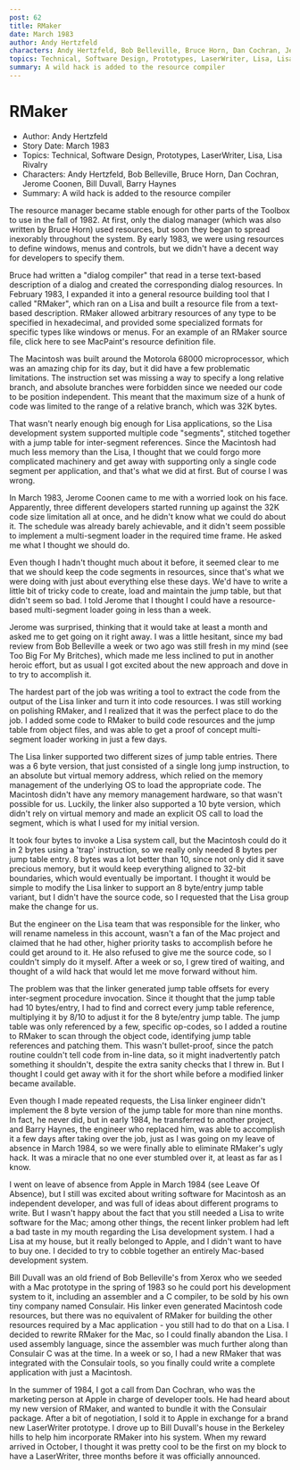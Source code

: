 ```yaml
---
post: 62
title: RMaker
date: March 1983
author: Andy Hertzfeld
characters: Andy Hertzfeld, Bob Belleville, Bruce Horn, Dan Cochran, Jerome Coonen, Bill Duvall, Barry Haynes
topics: Technical, Software Design, Prototypes, LaserWriter, Lisa, Lisa Rivalry
summary: A wild hack is added to the resource compiler
---
```


# RMaker
* Author: Andy Hertzfeld
* Story Date: March 1983
* Topics: Technical, Software Design, Prototypes, LaserWriter, Lisa, Lisa Rivalry
* Characters: Andy Hertzfeld, Bob Belleville, Bruce Horn, Dan Cochran, Jerome Coonen, Bill Duvall, Barry Haynes
* Summary: A wild hack is added to the resource compiler

The resource manager became stable enough for other parts of the Toolbox to use in the fall of 1982.  At first, only the dialog manager (which was also written by Bruce Horn) used resources, but soon they began to spread inexorably throughout the system.  By early 1983, we were using resources to define windows, menus and controls, but we didn't have a decent way for developers to specify them.

Bruce had written a "dialog compiler" that read in a terse text-based description of a dialog and created the corresponding dialog resources. In February 1983, I expanded it into a general resource building tool that I called "RMaker", which ran on a Lisa and built a resource file from a text-based description. RMaker allowed arbitrary resources of any type to be specified in hexadecimal, and provided some specialized formats for specific types like windows or menus.  For an example of an RMaker source file, click here to see MacPaint's resource definition file.

The Macintosh was built around the Motorola 68000 microprocessor, which was an amazing chip for its day, but it did have a few problematic limitations.  The instruction set was missing a way to specify a long relative branch, and absolute branches were forbidden since we needed our code to be position independent.  This meant that the maximum size of a hunk of code was limited to the range of a relative branch, which was 32K bytes.

That wasn't nearly enough big enough for Lisa applications, so the Lisa development system supported multiple code "segments", stitched together with a jump table for inter-segment references.  Since the Macintosh had much less memory than the Lisa, I thought that we could forgo more complicated machinery and get away with supporting only a single code segment per application, and that's what we did at first.  But of course I was wrong.

In March 1983, Jerome Coonen came to me with a worried look on his face.  Apparently, three different developers started running up against the 32K code size limitation all at once, and he didn't know what we could do about it.  The schedule was already barely achievable, and it didn't seem possible to implement a multi-segment loader in the required time frame.  He asked me what I thought we should do.

Even though I hadn't thought much about it before, it seemed clear to me that we should keep the code segments in resources, since that's what we were doing with just about everything else these days.  We'd have to write a little bit of tricky code to create, load and maintain the jump table, but that didn't seem so bad.  I told Jerome that I thought I could have a resource-based multi-segment loader going in less than a week.

Jerome was surprised, thinking that it would take at least a month and asked me to get going on it right away.  I was a little hesitant, since my bad review from Bob Belleville a week or two ago was still fresh in my mind (see Too Big For My Britches), which made me less inclined to put in another heroic effort, but as usual I got excited about the new approach and dove in to try to accomplish it.

The hardest part of the job was writing a tool to extract the code from the output of the Lisa linker and turn it into code resources.  I was still working on polishing RMaker, and I realized that it was the perfect place to do the job.  I added some code to RMaker to build code resources and the jump table from object files, and was able to get a proof of concept multi-segment loader working in just a few days.

The Lisa linker supported two different sizes of jump table entries.  There was a 6 byte version, that just consisted of a single long jump instruction, to an absolute but virtual memory address, which relied on the memory management of the underlying OS to load the appropriate code.  The Macintosh didn't have any memory management hardware, so that wasn't possible for us.   Luckily, the linker also supported a 10 byte version, which didn't rely on virtual memory and made an explicit OS call to load the segment, which is what I used for my initial version.

It took four bytes to invoke a Lisa system call, but the Macintosh could do it in 2 bytes using a 'trap' instruction, so we really only needed 8 bytes per jump table entry.  8 bytes was a lot better than 10, since not only did it save precious memory, but it would keep everything aligned to 32-bit boundaries, which would eventually be important.  I thought it would be simple to modify the Lisa linker to support an 8 byte/entry jump table variant, but I didn't have the source code, so I requested that the Lisa group make the change for us.

But the engineer on the Lisa team that was responsible for the linker, who will rename nameless in this account, wasn't a fan of the Mac project and claimed that he had other, higher priority tasks to accomplish before he could get around to it.  He also refused to give me the source code, so I couldn't simply do it myself.   After a week or so,  I grew tired of waiting, and thought of a wild hack that would let me move forward without him.

The problem was that the linker generated jump table offsets for every inter-segment procedure invocation.   Since it thought that the jump table had 10 bytes/entry, I had to find and correct every jump table reference, multiplying it by 8/10 to adjust it for the 8 byte/entry jump table.  The jump table was only referenced by a few, specific op-codes, so I added a routine to RMaker to scan through the object code, identifying jump table references and patching them.   This wasn't bullet-proof, since the patch routine couldn't tell code from in-line data, so it might inadvertently patch something it shouldn't, despite the extra sanity checks that I threw in.   But I thought I could get away with it for the short while before a modified linker became available.

Even though I made repeated requests, the Lisa linker engineer didn't implement the 8 byte version of the jump table for more than nine months.  In fact, he never did, but in early 1984, he transferred to another project, and Barry Haynes, the engineer who replaced him, was able to accomplish it a few days after taking over the job, just as I was going on my leave of absence in March 1984, so we were finally able to eliminate RMaker's ugly hack.   It was a miracle that no one ever stumbled over it, at least as far as I know.

I went on leave of absence from Apple in March 1984 (see Leave Of Absence), but I still was excited about writing software for Macintosh as an independent developer, and was full of ideas about different programs to write.  But I wasn't happy about the fact that you still needed a Lisa to write software for the Mac;  among other things, the recent linker problem had left a bad taste in my mouth regarding the Lisa development system.  I had a Lisa at my house, but it really belonged to Apple, and I didn't want to have to buy one.   I decided to try to cobble together an entirely Mac-based development system.

Bill Duvall was an old friend of Bob Belleville's from Xerox who we seeded with a Mac prototype in the spring of 1983 so he could port his development system to it, including an assembler and a C compiler, to be sold by his own tiny company named Consulair.   His linker even generated Macintosh code resources, but there was no equivalent of RMaker for building the other resources required by a Mac application - you still had to do that on a Lisa.  I decided to rewrite RMaker for the Mac, so I could finally abandon the Lisa.  I used assembly language, since the assembler was much further along than Consulair C was at the time.  In a week or so, I had a new RMaker that was integrated with the Consulair tools, so you finally could write a complete application with just a Macintosh.

In the summer of 1984, I got a call from Dan Cochran, who was the marketing person at Apple in charge of developer tools.  He had heard about my new version of RMaker, and wanted to bundle it with the Consulair package.   After a bit of negotiation, I sold it to Apple in exchange for a brand new LaserWriter prototype.   I drove up to Bill Duvall's house in the Berkeley hills to help him incorporate RMaker into his system.   When my reward arrived in October, I thought it was pretty cool to be the first on my block to have a LaserWriter,  three months before it was officially announced.